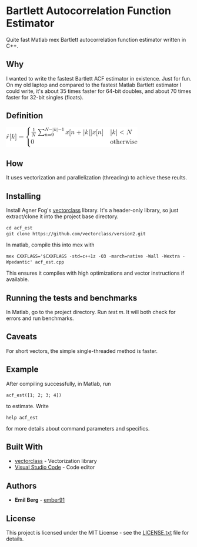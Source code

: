 # Bartlett Autocorrelation Function Estimator

Quite fast Matlab mex Bartlett autocorrelation function estimator written in C++.

## Why

I wanted to write the fastest Bartlett ACF estimator in existence. Just for fun. On my old laptop and compared to the fastest Matlab Bartlett estimator I could write, it's about 35 times faster for 64-bit doubles, and about 70 times faster for 32-bit singles (floats).

## Definition

![Bartlett estimation formula](definition.png)

## How

It uses vectorization and parallelization (threading) to achieve these reults.

## Installing

Install Agner Fog's [vectorclass](https://github.com/vectorclass) library. It's a header-only library, so just extract/clone it into the project base directory.
```
cd acf_est
git clone https://github.com/vectorclass/version2.git
```
In matlab, compile this into mex with
```
mex CXXFLAGS='$CXXFLAGS -std=c++1z -O3 -march=native -Wall -Wextra -Wpedantic' acf_est.cpp
```
This ensures it compiles with high optimizations and vector instructions if available.

## Running the tests and benchmarks

In Matlab, go to the project directory. Run *test.m*. It will both check for errors and run benchmarks.

## Caveats

For short vectors, the simple single-threaded method is faster.

## Example

After compiling successfully, in Matlab, run
```
acf_est([1; 2; 3; 4])
```
to estimate. Write
```
help acf_est
```
for more details about command parameters and specifics.

## Built With

* [vectorclass](https://github.com/vectorclass/version2) - Vectorization library
* [Visual Studio Code](https://code.visualstudio.com/) - Code editor

## Authors

* **Emil Berg** - [ember91](https://github.com/ember91)

## License

This project is licensed under the MIT License - see the [LICENSE.txt](LICENSE.txt) file for details.
